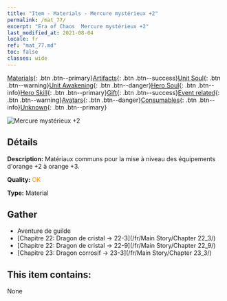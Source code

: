 ```yaml
---
title: "Item - Materials - Mercure mystérieux +2"
permalink: /mat_77/
excerpt: "Era of Chaos  Mercure mystérieux +2"
last_modified_at: 2021-08-04
locale: fr
ref: "mat_77.md"
toc: false
classes: wide
---
```

 [Materials](/ItemsFR/){: .btn .btn--primary}[Artifacts](/ItemsFR/Artifacts/){: .btn .btn--success}[Unit Soul](/ItemsFR/UnitSoul/){: .btn .btn--warning}[Unit Awakening](/ItemsFR/UnitAwakening/){: .btn .btn--danger}[Hero Soul](/ItemsFR/HeroSoul/){: .btn .btn--info}[Hero Skill](/ItemsFR/HeroSkill/){: .btn .btn--primary}[Gift](/ItemsFR/Gift/){: .btn .btn--success}[Event related](/ItemsFR/Events/){: .btn .btn--warning}[Avatars](/ItemsFR/Avatars/){: .btn .btn--danger}[Consumables](/ItemsFR/Consumables/){: .btn .btn--info}[Unknown](/ItemsFR/Unknown/){: .btn .btn--primary}

 ![Mercure mystérieux +2](/images/t/i_cailiao_shuiyin3.png)

## Détails
 **Description:** Matériaux communs pour la mise à niveau des équipements d'orange +2 à orange +3.

 **Quality:** <span style="color: #FF8C00">OK</span>

 **Type:** Material

## Gather

*    Aventure de guilde 
*    [Chapitre 22: Dragon de cristal -> 22-3](/fr/Main Story/Chapter 22_3/) 
*    [Chapitre 22: Dragon de cristal -> 22-9](/fr/Main Story/Chapter 22_9/) 
*    [Chapitre 23: Dragon corrosif -> 23-3](/fr/Main Story/Chapter 23_3/) 

## This item contains:

  None

